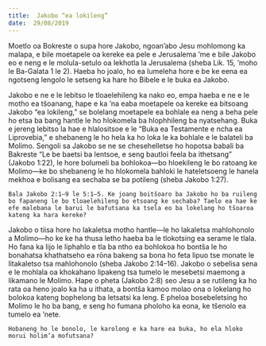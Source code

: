 ```yaml
---
title:  Jakobo “ea lokileng”
date:  29/08/2019
---
```


Moetlo oa Bokreste o supa hore Jakobo, ngoan’abo Jesu mohlomong ka malapa, e bile moetapele oa kereke ea pele e Jerusalema ’me e bile Jakobo eo e neng e le molula-setulo oa lekhotla la Jerusalema (sheba Lik. 15, ’moho le Ba-Galata 1 le 2). Haeba ho joalo, ho ea lumeleha hore e be ke eena ea ngotseng lengolo le setseng ka hare ho Bibele e le buka ea Jakobo.

Jakobo e ne e le lebitso le tloaelehileng ka nako eo, empa haeba e ne e le motho ea tšoanang, hape e ka ’na eaba moetapele oa kereke ea bitsoang Jakobo “ea lokileng,” se bolelang moetapele ea bohlale ea neng a beha pele ho etsa ba bang hantle le ho hlokomela ba hlophhileng ba nyatsehang. Buka e jereng lebitso la hae e hlalositsoe e le “Buka ea Testamente e ncha ea Liprovebia,” e shebaneng le ho hela ka ho loka le ka bohlale e le balateli ba Molimo. Sengoli sa Jakobo se ne se chesehelletse ho hopotsa babali ba Bakreste “Le be baetsi ba lentsoe, e seng bautloi feela ba ithetsang” (Jakobo 1:22), le hore bolumeli ba bohlokoa—bo hloekileng le bo ratoang ke Molimo—ke bo shebaneng le ho hlokomela bahloki le hateletsoeng le hanela mekhoa e bolisang ea sechaba se ba potileng (sheba Jakobo 1:27).

`Bala Jakobo 2:1–9 le 5:1–5. Ke joang boitšoaro ba Jakobo ho ba ruileng bo fapaneng le bo tloaelehileng bo etsoang ke sechaba? Taelo ea hae ke efe malebana le barui le bafutsana ka tsela eo ba lokelang ho tšoaroa kateng ka hara kereke?`

Jakobo o tiisa hore ho lakaletsa motho hantle—le ho lakaletsa mahlohonolo a Molimo—ho ke ke ha thusa letho haeba ba le tlokotsing ea serame le tlala. Ho fana ka lijo le liphahlo e tla ba ntho ea bohlokoa ho bontša le ho bonahatsa khathatseho ea rōna bakeng sa bona ho feta lipuo tse monate le litakaletso tsa mahlohonolo (sheba Jakobo 2:14–16). Jakobo o sebelisa sena e le mohlala oa khokahano lipakeng tsa tumelo le mesebetsi maemong a likamano le Molimo. Hape o pheta (Jakobo 2:8) seo Jesu a se rutileng ka ho rata oa heno joalo ka ha u ithata, a bontša kamoo molao ona o lokelang ho bolokoa kateng bophelong ba letsatsi ka leng. E pheloa bosebeletsing ho Molimo le ho ba bang, e seng ho fumana pholoho ka eona, ke tšenolo ea tumelo ea ’nete.

`Hobaneng ho le bonolo, le karolong e ka hare ea buka, ho ela hloko morui holim’a mofutsana?`